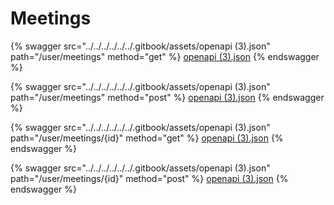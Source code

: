 # Meetings

{% swagger src="../../../../../../.gitbook/assets/openapi (3).json" path="/user/meetings" method="get" %}
[openapi (3).json](<../../../../../../.gitbook/assets/openapi (3).json>)
{% endswagger %}

{% swagger src="../../../../../../.gitbook/assets/openapi (3).json" path="/user/meetings" method="post" %}
[openapi (3).json](<../../../../../../.gitbook/assets/openapi (3).json>)
{% endswagger %}

{% swagger src="../../../../../../.gitbook/assets/openapi (3).json" path="/user/meetings/{id}" method="get" %}
[openapi (3).json](<../../../../../../.gitbook/assets/openapi (3).json>)
{% endswagger %}

{% swagger src="../../../../../../.gitbook/assets/openapi (3).json" path="/user/meetings/{id}" method="post" %}
[openapi (3).json](<../../../../../../.gitbook/assets/openapi (3).json>)
{% endswagger %}
